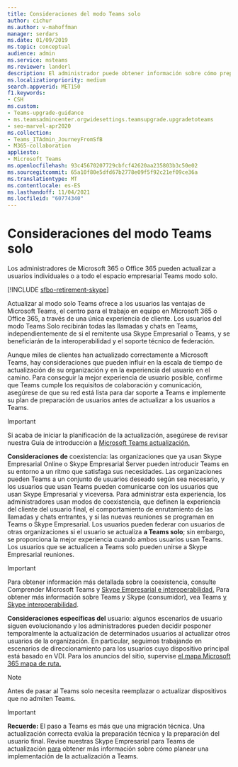 ```yaml
---
title: Consideraciones del modo Teams solo
author: cichur
ms.author: v-mahoffman
manager: serdars
ms.date: 01/09/2019
ms.topic: conceptual
audience: admin
ms.service: msteams
ms.reviewer: landerl
description: El administrador puede obtener información sobre cómo prepararse para una actualización al Microsoft Teams solo en el Microsoft Teams administrador.
ms.localizationpriority: medium
search.appverid: MET150
f1.keywords:
- CSH
ms.custom:
- Teams-upgrade-guidance
- ms.teamsadmincenter.orgwidesettings.teamsupgrade.upgradetoteams
- seo-marvel-apr2020
ms.collection:
- Teams_ITAdmin_JourneyFromSfB
- M365-collaboration
appliesto:
- Microsoft Teams
ms.openlocfilehash: 93c45670207729cbfcf42620aa235803b3c50e02
ms.sourcegitcommit: 65a10f80e5dfd67b2778e09f5f92c21ef09ce36a
ms.translationtype: MT
ms.contentlocale: es-ES
ms.lasthandoff: 11/04/2021
ms.locfileid: "60774340"
---
```

# <a name="teams-only-mode-considerations"></a>Consideraciones del modo Teams solo

Los administradores de Microsoft 365 o Office 365 pueden actualizar a usuarios individuales o a todo el espacio empresarial Teams modo solo.  

[!INCLUDE [sfbo-retirement-skype](../Skype/Hub/includes/sfbo-retirement.md)]

Actualizar al modo solo Teams ofrece a los usuarios las ventajas de Microsoft Teams, el centro para el trabajo en equipo en Microsoft 365 o Office 365, a través de una única experiencia de cliente. Los usuarios del modo Teams Solo recibirán todas las llamadas y chats en Teams, independientemente de si el remitente usa Skype Empresarial o Teams, y se beneficiarán de la interoperabilidad y el soporte técnico de federación.

Aunque miles de clientes han actualizado correctamente a Microsoft Teams, hay consideraciones que pueden influir en la escala de tiempo de actualización de su organización y en la experiencia del usuario en el camino. Para conseguir la mejor experiencia de usuario posible, confirme que Teams cumple los requisitos de colaboración y comunicación, asegúrese de que su red está lista para dar soporte a Teams e implemente su plan de preparación de usuarios antes de actualizar a los usuarios a Teams. 

> [!IMPORTANT]
> Si acaba de iniciar la planificación de la actualización, asegúrese de revisar nuestra Guía de introducción a [Microsoft Teams actualización.](upgrade-start-here.md) 

**Consideraciones de** coexistencia: las organizaciones que ya usan Skype Empresarial Online o Skype Empresarial Server pueden introducir Teams en su entorno a un ritmo que satisfaga sus necesidades. Las organizaciones pueden Teams a un conjunto de usuarios deseado según sea necesario, y los usuarios que usan Teams pueden comunicarse con los usuarios que usan Skype Empresarial y viceversa. Para administrar esta experiencia, los administradores usan modos de coexistencia, que definen la experiencia del cliente del usuario final, el comportamiento de enrutamiento de las llamadas y chats entrantes, y si las nuevas reuniones se programan en Teams o Skype Empresarial. Los usuarios pueden federar con usuarios de otras organizaciones si el usuario se actualiza **a Teams solo**; sin embargo, se proporciona la mejor experiencia cuando ambos usuarios usan Teams. Los usuarios que se actualicen a Teams solo pueden unirse a Skype Empresarial reuniones. 

> [!IMPORTANT]
> Para obtener información más detallada sobre la coexistencia, consulte Comprender Microsoft Teams y [Skype Empresarial e interoperabilidad.](teams-and-skypeforbusiness-coexistence-and-interoperability.md) Para obtener más información sobre Teams y Skype (consumidor), vea Teams [y Skype interoperabilidad](teams-skype-interop.md).


**Consideraciones específicas del** usuario: algunos escenarios de usuario siguen evolucionando y los administradores pueden decidir posponer temporalmente la actualización de determinados usuarios al actualizar otros usuarios de la organización. En particular, seguimos trabajando en escenarios de direccionamiento para los usuarios cuyo dispositivo principal está basado en VDI. Para los anuncios del sitio, supervise [el mapa Microsoft 365 mapa de ruta.](https://www.microsoft.com/microsoft-365/roadmap)

> [!NOTE]
> Antes de pasar al Teams solo necesita reemplazar o actualizar dispositivos que no admiten Teams. 

> [!IMPORTANT]
> **Recuerde:** El paso a Teams es más que una migración técnica. Una actualización correcta evalúa la preparación técnica y la preparación del usuario final. Revise nuestras Skype Empresarial para Teams de actualización [para](upgrade-framework.md) obtener más información sobre cómo planear una implementación de la actualización a Teams.  
